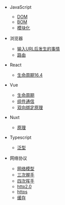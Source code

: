 - JavaScript
  - [DOM](./javascript/dom.md)
  - [BOM](./javascript/bom.md)
  - [模块化](./javascript/module.md)

- 浏览器
  - [输入URL后发生的事情](./browse/urlTo.md)
  - [路由](./browse/router.md)
- React
  - [生命周期16.4](./react/lifecycle.md)
- Vue
  - [生命周期](./vue/lifecycle.md)
  - [组件通信](./vue/lifecycle.md)
  - [双向绑定原理](./vue/lifecycle.md)
- Nuxt
  - [原理](./typescript/generics.md)
- Typescript
  - [泛型](./typescript/generics.md)
- 网络协议
  - [网络模型](./network/model.md)
  - [三次握手](./network/handshake.md)
  - [四次挥手](./network/wavehand.md)
  - [http2.0](./network/http2.md)
  - [https](./network/https.md)
  - [缓存](./network/cache.md)
